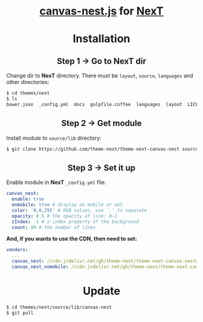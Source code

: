 <h1 align="center"><a href="https://github.com/hustcc/canvas-nest.js">canvas-nest.js</a> for <a href="https://github.com/theme-next">NexT</a></h1>

<h1 align="center">Installation</h1>

<h2 align="center">Step 1 &rarr; Go to NexT dir</h2>

Change dir to **NexT** directory. There must be `layout`, `source`, `languages` and other directories:

```sh
$ cd themes/next
$ ls
bower.json  _config.yml  docs  gulpfile.coffee  languages  layout  LICENSE.md  package.json  README.md  scripts  source  test
```

<h2 align="center">Step 2 &rarr; Get module</h2>

Install module to `source/lib` directory:

```sh
$ git clone https://github.com/theme-next/theme-next-canvas-nest source/lib/canvas-nest
```

<h2 align="center">Step 3 &rarr; Set it up</h2>

Enable module in **NexT** `_config.yml` file:

```yml
canvas_nest:
  enable: true
  onmobile: true # display on mobile or not
  color: '0,0,255' # RGB values, use ',' to separate
  opacity: 0.5 # the opacity of line: 0~1
  zIndex: -1 # z-index property of the background
  count: 99 # the number of lines
```

**And, if you wants to use the CDN, then need to set:**

```yml
vendors:
  ...
  canvas_nest: //cdn.jsdelivr.net/gh/theme-next/theme-next-canvas-nest@1.0.0/canvas-nest.min.js
  canvas_nest_nomobile: //cdn.jsdelivr.net/gh/theme-next/theme-next-canvas-nest@1.0.0/canvas-nest-nomobile.min.js
```

<h1 align="center">Update</h1>

```sh
$ cd themes/next/source/lib/canvas-nest
$ git pull
```
